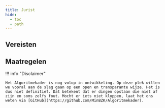 ```yaml
---
title: Jurist
hide:
  - toc
  - path
---
```


## Vereisten

<!-- list_vereisten rollen/jurist no-rol no-levenscyclus no-search no-onderwerp -->

## Maatregelen

<!-- list_maatregelen rollen/jurist no-rol no-levenscyclus no-search no-onderwerp -->

!!! info "Disclaimer"

    Het Algoritmekader is nog volop in ontwikkeling. Op deze plek willen we vooral aan de slag gaan op een open en transparante wijze. Het is dus niet definitief. Dat betekent dat er dingen opstaan die niet af zijn en soms zelfs fout. Mocht er iets niet kloppen, laat het ons weten via [GitHub](https://github.com/MinBZK/Algoritmekader).
